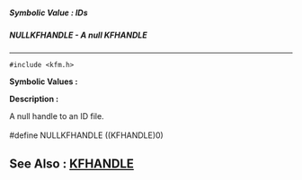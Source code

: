 ##### Symbolic Value : IDs
##### NULLKFHANDLE - A null KFHANDLE
---
```
#include <kfm.h>
```

**Symbolic Values :**



**Description :**

A null handle to an ID file.<br>
<br>
#define NULLKFHANDLE ((KFHANDLE)0)


**See Also :**
[KFHANDLE](/domino-c-api-docs/reference/Data/KFHANDLE)
---
